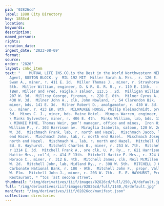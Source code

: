 ```yaml
---
pid: '02826cd'
label: 1888 City Directory
key: 1888cd
location: 
keywords: 
description: 
named_persons: 
rights: 
creation_date: 
ingest_date: '2023-08-09'
format: 
source: 
order: '2826'
layout: cmhc_item
text: "    MUTUAL LIFE INS.CO.is the Best in the World Northwestern NED STEEL, Gen’l
  Agent, BOSTON BLOCK. y  MIL 192 MIT  Miller Sarah A. Mrs., r. 126 E. 11th.  Miller
  Swan A., miner, r. 411 E. 2d.  Miller Thomas J., miner, r. Strayhorse Rd, head E.
  5th.  Miller William, engineer, D. & R. G. R. R., r. 119 E. 13th.  : Miller © Faigle,
  (Ben. Miller and Fred. Faigle,) saloon, 113.5 . 2d.  Milligan William, tailor, r.
  207 W. 3d.  Millroy George, fireman, r. 220 E. 8th.  Milner Cyrus A., mining, r.
  430 W. 3d.  Milner John A., clk, John Nowland, r. 54 Clarendon Bik.  Milner W.B.,
  miner, bds. 141 E. 3d.  Milner Robert D., amalgamator, r. 430 W. 3d.  Milson Thomas
  G., miner, r. 423 EK. 8th.  MILWAUKEE HOUSE, Philip Kleinschmidt, propr, Oak, cor
  3d.  Mines C. J., miner, bds. Maine Hotel.  Mingus Warren, engineer, r. 509 E. 2d.
  \ Minks Sylvester, miner, r. 406 E. 4th.  Minks William, lab, bds. 1311 N. Poplar.
  \ MINNIE MINE, Thomas Weir, gen’! manager, office and mines,  Iron Hill.  Minor
  William P., r. 303 Harrison av.  Miraglia Isabella, saloon, 120 W. 2d, r. rear 119
  W. 3d.  Mischmach Frank, lab, r. north end Hazel.  Mischmach Jacob, lab, r. north
  end Hazel.  Mischmach John, lab, r. north end Hazel.  Mischmach Joseph, lab, r.
  north end Hazel.  Mischmach W., lab, r. north end Hazel.  Mitchell Charles, lab,
  Ed. E. Hayhurst.  Mitchell Charles B., miner, r. 253 W. 7th.  Mitchell Eliza Mrs.,
  r 1314 E. 3d.  Mitchell Frank A., ore clk, U. P. Ry., r. 621 Harrison av.  Mitchell
  Hattie Mrs., col’d, r. 414 E 13th.  Mitchell Hattie E. Mrs., r. 324 W. 3d.  Mitchell
  Horace C., miner, r. 312 E. 4th.  Mitchell James, clk, Neil McMillen & Co., r. 325
  W. 2d.  Mitchell John, lab, Midland Ry., r. 308 W. 5th.  MITCHELL J OHN C., cashier,
  Carbonate National Bank, r. 100 - 9th.  Mitchell John F., propr, Valley House, 401
  W. Elm.  Mitchell John J., miner, r. 203 W. 7th.  E. E. HAYHURST, Proprietor,  Gommercial
  Restaurant, * “tos ‘ast secona street.    "
thumbnail: "/img/derivatives/iiif/images/02826cd/full/250,/0/default.jpg"
full: "/img/derivatives/iiif/images/02826cd/full/1140,/0/default.jpg"
manifest: "/img/derivatives/iiif/02826cd/manifest.json"
collection: directories
---
```

